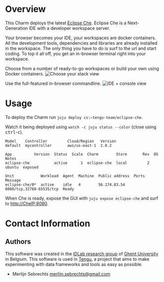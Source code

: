 # Overview

This Charm deploys the latest [Eclipse Che](http://www.eclipse.org/che/). Eclipse Che is a Next-Generation IDE with a developer workspace server.

Your browser becomes your IDE, your workspaces are docker containers. All the development tools, dependencies and libraries are already installed in the workspace. The only thing you have to do is surf to the url and start coding. To top it all off, you get an in-browser terminal right into your workspace.

Choose from a number of ready-to-go workspaces or build your own using Docker containers.
![Choose your stack view ](https://eclipse.org/che/images/features/img-features-stacks.png)

Use the full-featured in-browser commandline.
![IDE + console view  ](https://eclipse.org/che/images/features/img-features-ssh-workspaces.png)

# Usage

To deploy the Charm run `juju deploy cs:~tengu-team/eclipse-che`.

Watch it being deployed using `watch -c juju status --color` (close using <kbd>ctrl</kbd>-<kbd>c</kbd>).

```
Model    Controller         Cloud/Region   Version
default  mycontroller       aws/us-east-1  2.0.2

App          Version  Status  Scale  Charm        Store       Rev  OS      Notes
eclipse-che           active      1  eclipse-che  local         2  ubuntu  exposed

Unit            Workload  Agent  Machine  Public address  Ports                     Message
eclipse-che/0*  active    idle   4        56.174.83.54    8080/tcp,32768-65535/tcp  Ready

```

When Che is ready, expose the GUI with `juju expose eclipse-che` and surf to [http://CheIP:8080]().

# Contact Information

## Authors

This software was created in the [IDLab research group](https://www.ugent.be/ea/idlab) of [Ghent University](https://www.ugent.be) in Belgium. This software is used in [Tengu](http://tengu.intec.ugent.be), a project that aims to make experimenting with data frameworks and tools as easy as possible.

 - Merlijn Sebrechts <merlijn.sebrechts@gmail.com>
